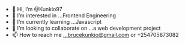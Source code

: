 - 👋 Hi, I’m @Kunkio97
- 👀 I’m interested in ...Frontend Engineering
- 🌱 I’m currently learning ...Javascript
- 💞️ I’m looking to collaborate on ...a web development project
- 📫 How to reach me ...brucekunkio@gmail.com or +254705873082

<!---
Kunkio97/Kunkio97 is a ✨ special ✨ repository because its `README.md` (this file) appears on your GitHub profile.
You can click the Preview link to take a look at your changes.
--->
